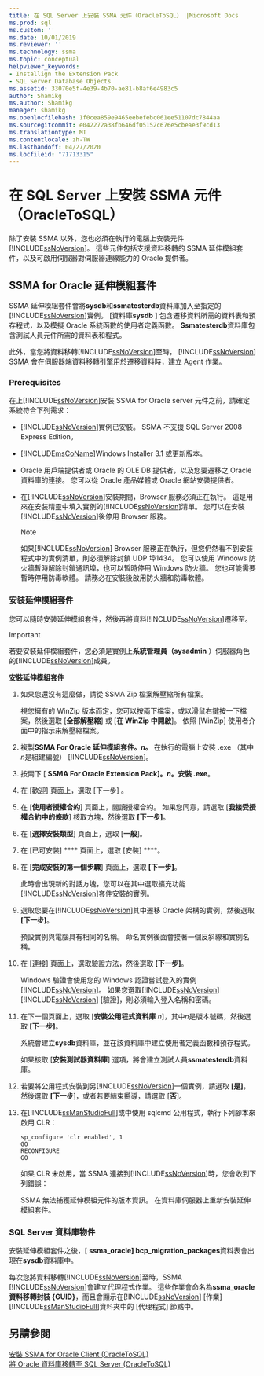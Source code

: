 ```yaml
---
title: 在 SQL Server 上安裝 SSMA 元件（OracleToSQL） |Microsoft Docs
ms.prod: sql
ms.custom: ''
ms.date: 10/01/2019
ms.reviewer: ''
ms.technology: ssma
ms.topic: conceptual
helpviewer_keywords:
- Installign the Extension Pack
- SQL Server Database Objects
ms.assetid: 33070e5f-4e39-4b70-ae81-b8af6e4983c5
author: Shamikg
ms.author: Shamikg
manager: shamikg
ms.openlocfilehash: 1f0cea859e9465eebefebc061ee51107dc7844aa
ms.sourcegitcommit: e042272a38fb646df05152c676e5cbeae3f9cd13
ms.translationtype: MT
ms.contentlocale: zh-TW
ms.lasthandoff: 04/27/2020
ms.locfileid: "71713315"
---
```

# <a name="installing-ssma-components-on-sql-server-oracletosql"></a>在 SQL Server 上安裝 SSMA 元件（OracleToSQL）

除了安裝 SSMA 以外，您也必須在執行的電腦上安裝元件[!INCLUDE[ssNoVersion](../../includes/ssnoversion-md.md)]。 這些元件包括支援資料移轉的 SSMA 延伸模組套件，以及可啟用伺服器對伺服器連線能力的 Oracle 提供者。  
  
## <a name="ssma-for-oracle-extension-pack"></a>SSMA for Oracle 延伸模組套件

SSMA 延伸模組套件會將**sysdb**和**ssmatesterdb**資料庫加入至指定的[!INCLUDE[ssNoVersion](../../includes/ssnoversion-md.md)]實例。 [資料庫**sysdb** ] 包含遷移資料所需的資料表和預存程式，以及模擬 Oracle 系統函數的使用者定義函數。 **Ssmatesterdb**資料庫包含測試人員元件所需的資料表和程式。  
  
此外，當您將資料移轉[!INCLUDE[ssNoVersion](../../includes/ssnoversion-md.md)]至時， [!INCLUDE[ssNoVersion](../../includes/ssnoversion-md.md)] SSMA 會在伺服器端資料移轉引擎用於遷移資料時，建立 Agent 作業。  
  
### <a name="prerequisites"></a>Prerequisites

在上[!INCLUDE[ssNoVersion](../../includes/ssnoversion-md.md)]安裝 SSMA for Oracle server 元件之前，請確定系統符合下列需求：  
  
- [!INCLUDE[ssNoVersion](../../includes/ssnoversion-md.md)]實例已安裝。 SSMA 不支援 SQL Server 2008 Express Edition。
  
- [!INCLUDE[msCoName](../../includes/msconame_md.md)]Windows Installer 3.1 或更新版本。  
  
- Oracle 用戶端提供者或 Oracle 的 OLE DB 提供者，以及您要遷移之 Oracle 資料庫的連接。 您可以從 Oracle 產品媒體或 Oracle 網站安裝提供者。  
  
- 在[!INCLUDE[ssNoVersion](../../includes/ssnoversion-md.md)]安裝期間，Browser 服務必須正在執行。 這是用來在安裝精靈中填入實例的[!INCLUDE[ssNoVersion](../../includes/ssnoversion-md.md)]清單。 您可以在安裝[!INCLUDE[ssNoVersion](../../includes/ssnoversion-md.md)]後停用 Browser 服務。  
  
    > [!NOTE]  
    > 如果[!INCLUDE[ssNoVersion](../../includes/ssnoversion-md.md)] Browser 服務正在執行，但您仍然看不到安裝程式中的實例清單，則必須解除封鎖 UDP 埠1434。 您可以使用 Windows 防火牆暫時解除封鎖通訊埠，也可以暫時停用 Windows 防火牆。 您也可能需要暫時停用防毒軟體。 請務必在安裝後啟用防火牆和防毒軟體。  
  
### <a name="installing-the-extension-pack"></a>安裝延伸模組套件

您可以隨時安裝延伸模組套件，然後再將資料[!INCLUDE[ssNoVersion](../../includes/ssnoversion-md.md)]遷移至。  
  
> [!IMPORTANT]  
> 若要安裝延伸模組套件，您必須是實例上**系統管理員（sysadmin** ）伺服器角色的[!INCLUDE[ssNoVersion](../../includes/ssnoversion-md.md)]成員。  
  
**安裝延伸模組套件**
  
1. 如果您還沒有這麼做，請從 SSMA Zip 檔案解壓縮所有檔案。  
  
    視您擁有的 WinZip 版本而定，您可以按兩下檔案，或以滑鼠右鍵按一下檔案，然後選取 [**全部解壓縮**] 或 [**在 WinZip 中開啟**]。 依照 [WinZip] 使用者介面中的指示來解壓縮檔案。  
  
2. 複製**SSMA For Oracle 延伸模組套件。*n*。** 在執行的電腦上安裝 .exe （其中*n*是組建編號） [!INCLUDE[ssNoVersion](../../includes/ssnoversion-md.md)]。  
  
3. 按兩下 [ **SSMA For Oracle Extension Pack]。*n*。安裝 .exe**。  
  
4. 在 [歡迎]  頁面上，選取 [下一步]  。  
  
5. 在 [**使用者授權合約**] 頁面上，閱讀授權合約。 如果您同意，請選取 [**我接受授權合約中的條款**] 核取方塊，然後選取 **[下一步]**。  
  
6. 在 [**選擇安裝類型**] 頁面上，選取 [**一般**]。  
  
7. 在 [已可安裝] **** 頁面上，選取 [安裝] ****。  
  
8. 在 [**完成安裝的第一個步驟**] 頁面上，選取 **[下一步]**。  
  
    此時會出現新的對話方塊，您可以在其中選取擴充功能[!INCLUDE[ssNoVersion](../../includes/ssnoversion-md.md)]套件安裝的實例。  
  
9. 選取您要在[!INCLUDE[ssNoVersion](../../includes/ssnoversion-md.md)]其中遷移 Oracle 架構的實例，然後選取 **[下一步]**。  
  
    預設實例與電腦具有相同的名稱。 命名實例後面會接著一個反斜線和實例名稱。  
  
10. 在 [連接] 頁面上，選取驗證方法，然後選取 **[下一步]**。  
  
    Windows 驗證會使用您的 Windows 認證嘗試登入的實例[!INCLUDE[ssNoVersion](../../includes/ssnoversion-md.md)]。 如果您選取[!INCLUDE[ssNoVersion](../../includes/ssnoversion-md.md)] [!INCLUDE[ssNoVersion](../../includes/ssnoversion-md.md)] [驗證]，則必須輸入登入名稱和密碼。  
  
11. 在下一個頁面上，選取 [**安裝公用程式資料庫** *n*]，其中*n*是版本號碼，然後選取 **[下一步]**。  
  
    系統會建立**sysdb**資料庫，並在該資料庫中建立使用者定義函數和預存程式。  
  
    如果核取 [**安裝測試器資料庫**] 選項，將會建立測試人員**ssmatesterdb**資料庫。  
  
12. 若要將公用程式安裝到另[!INCLUDE[ssNoVersion](../../includes/ssnoversion-md.md)]一個實例，請選取 **[是]**，然後選取 **[下一步**]，或者若要結束嚮導，請選取 [**否**]。  
  
13. 在[!INCLUDE[ssManStudioFull](../../includes/ssmanstudiofull-md.md)]或中使用 sqlcmd 公用程式，執行下列腳本來啟用 CLR：  
  
    ```
    sp_configure 'clr enabled', 1  
    GO  
    RECONFIGURE  
    GO  
    ```

    如果 CLR 未啟用，當 SSMA 連接到[!INCLUDE[ssNoVersion](../../includes/ssnoversion-md.md)]時，您會收到下列錯誤：  
  
    SSMA 無法捕獲延伸模組元件的版本資訊。 在資料庫伺服器上重新安裝延伸模組套件。  
  
### <a name="sql-server-database-objects"></a>SQL Server 資料庫物件  

安裝延伸模組套件之後，[ **ssma_oracle] bcp_migration_packages**資料表會出現在**sysdb**資料庫中。

每次您將資料移轉[!INCLUDE[ssNoVersion](../../includes/ssnoversion-md.md)]至時，SSMA [!INCLUDE[ssNoVersion](../../includes/ssnoversion-md.md)]會建立代理程式作業。 這些作業會命名為**ssma_oracle 資料移轉封裝 {GUID}**，而且會顯示在[!INCLUDE[ssNoVersion](../../includes/ssnoversion-md.md)] [作業] [!INCLUDE[ssManStudioFull](../../includes/ssmanstudiofull-md.md)]資料夾中的 [代理程式] 節點中。  
  
## <a name="see-also"></a>另請參閱

[安裝 SSMA for Oracle Client &#40;OracleToSQL&#41;](../../ssma/oracle/installing-ssma-for-oracle-client-oracletosql.md)  
[將 Oracle 資料庫移轉至 SQL Server &#40;OracleToSQL&#41;](../../ssma/oracle/migrating-oracle-databases-to-sql-server-oracletosql.md)  
